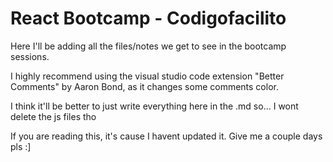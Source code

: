 # React Bootcamp - Codigofacilito

Here I'll be adding all the files/notes we get to see in the bootcamp sessions.

I highly recommend using the visual studio code extension "Better Comments" by Aaron Bond,
as it changes some comments color.

I think it'll be better to just write everything here in the .md so... I wont delete the js files tho

If you are reading this, it's cause I havent updated it. Give me a couple days pls :]